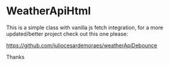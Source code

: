 # WeatherApiHtml

This is a simple class with vanilla js fetch integration, for a more updated/better project check out this one please: 

https://github.com/juliocesardemoraes/weatherApiDebounce

Thanks
